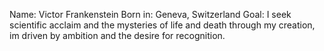 Name: Victor Frankenstein
Born in: Geneva, Switzerland
Goal: I seek scientific acclaim and the mysteries of life and death through my creation, im driven by ambition and the desire for recognition.
